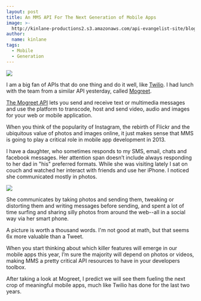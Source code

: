 ```yaml
---
layout: post
title: An MMS API For The Next Generation of Mobile Apps
image: >-
  http://kinlane-productions2.s3.amazonaws.com/api-evangelist-site/blog/mogreet-logo.jpg
author:
  name: kinlane
tags:
  - Mobile
  - Generation
---
```

[![](https://s3.amazonaws.com/kinlane-productions2/api-evangelist/mogreet/mogreet-logo.jpg)](https://developer.mogreet.com/)

I am a big fan of APIs that do one thing and do it well, like [Twilio](http://www.twilio.com/). I had lunch with the team from a similar API yesterday, called [Mogreet](https://developer.mogreet.com/ "Mogreet").

[The Mogreet API](https://developer.mogreet.com/ "Mogree API") lets you send and receive text or multimedia messages and use the platform to transcode, host and send video, audio and images for your web or mobile application.

When you think of the popularity of Instagram, the rebirth of Flickr and the ubiquitous value of photos and images online, it just makes sense that MMS is going to play a critical role in mobile app development in 2013.

I have a daughter, who sometimes responds to my SMS, email, chats and facebook messages. Her attention span doesn’t include always responding to her dad in "his" preferred formats. While she was visiting lately I sat on couch and watched her interact with friends and use her iPhone. I noticed she communicated mostly in photos.

[![](https://s3.amazonaws.com/kinlane-productions2/api-evangelist/mogreet/mogreet-api-mms.png)](https://developer.mogreet.com/)

She communicates by taking photos and sending them, tweaking or distorting them and writing messages before sending, and spent a lot of time surfing and sharing silly photos from around the web--all in a social way via her smart phone.

A picture is worth a thousand words. I'm not good at math, but that seems 6x more valuable than a Tweet.

When you start thinking about which killer features will emerge in our mobile apps this year, I’m sure the majority will depend on photos or videos, making MMS a pretty critical API resources to have in your developers toolbox.

After taking a look at Mogreet, I predict we will see them fueling the next crop of meaningful mobile apps, much like Twilio has done for the last two years.